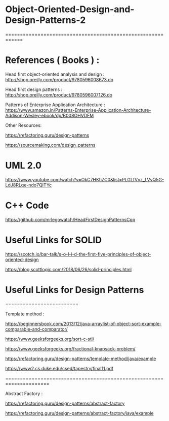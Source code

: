 # Object-Oriented-Design-and-Design-Patterns-2

============================================================

# References ( Books ) :

Head first object-oriented analysis and design : http://shop.oreilly.com/product/9780596008673.do

Head first design patterns : http://shop.oreilly.com/product/9780596007126.do

Patterns of Enterprise Application Architecture : 
https://www.amazon.in/Patterns-Enterprise-Application-Architecture-Addison-Wesley-ebook/dp/B008OHVDFM

Other Resources: 

https://refactoring.guru/design-patterns

https://sourcemaking.com/design_patterns

#   UML 2.0

https://www.youtube.com/watch?v=OkC7HKtiZC0&list=PLGLfVvz_LVvQ5G-LdJ8RLqe-ndo7QITYc

# C++ Code

https://github.com/mrlegowatch/HeadFirstDesignPatternsCpp

# Useful Links for SOLID

https://scotch.io/bar-talk/s-o-l-i-d-the-first-five-principles-of-object-oriented-design

https://blog.scottlogic.com/2018/06/26/solid-principles.html

# Useful Links for Design Patterns 


=========================

Template method :

https://beginnersbook.com/2013/12/java-arraylist-of-object-sort-example-comparable-and-comparator/

https://www.geeksforgeeks.org/sort-c-stl/

https://www.geeksforgeeks.org/fractional-knapsack-problem/

https://refactoring.guru/design-patterns/template-method/java/example

https://www2.cs.duke.edu/csed/tapestry/final11.pdf

=====================================================================

Abstract Factory :

https://refactoring.guru/design-patterns/abstract-factory

https://refactoring.guru/design-patterns/abstract-factory/java/example





